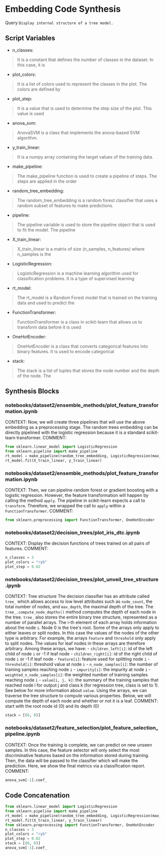 # Embedding Code Synthesis
Query `Display internal structure of a tree model.`
## Script Variables
- n_classes:<br>
>It is a constant that defines the number of classes in the dataset. In this case, it is
- plot_colors:<br>
>It is a list of colors used to represent the classes in the plot. The colors are defined by
- plot_step:<br>
>It is a value that is used to determine the step size of the plot. This value is used
- anova_svm:<br>
>AnovaSVM is a class that implements the anova-based SVM algorithm.
- y_train_linear:<br>
>It is a numpy array containing the target values of the training data.
- make_pipeline:<br>
>The make_pipeline function is used to create a pipeline of steps. The steps are applied in the order
- random_tree_embedding:<br>
>The random_tree_embedding is a random forest classifier that uses a random subset of features to make predictions.
- pipeline:<br>
>The pipeline variable is used to store the pipeline object that is used to fit the model. The pipeline
- X_train_linear:<br>
>X_train_linear is a matrix of size (n_samples, n_features) where n_samples is the
- LogisticRegression:<br>
>LogisticRegression is a machine learning algorithm used for classification problems. It is a type of supervised learning
- rt_model:<br>
>The rt_model is a Random Forest model that is trained on the training data and used to predict the
- FunctionTransformer:<br>
>FunctionTransformer is a class in scikit-learn that allows us to transform data before it is used
- OneHotEncoder:<br>
>OneHotEncoder is a class that converts categorical features into binary features. It is used to encode categorical
- stack:<br>
>The stack is a list of tuples that stores the node number and the depth of the node. The
## Synthesis Blocks
### notebooks/dataset2/ensemble_methods/plot_feature_transformation.ipynb
CONTEXT: Now, we will create three pipelines that will use the above embedding as a preprocessing stage.  The random trees embedding can be directly
pipelined with the logistic regression because it is a standard scikit-learn transformer.   COMMENT:
```python
from sklearn.linear_model import LogisticRegression
from sklearn.pipeline import make_pipeline
rt_model = make_pipeline(random_tree_embedding, LogisticRegression(max_iter=1000))
rt_model.fit(X_train_linear, y_train_linear)
```

### notebooks/dataset2/ensemble_methods/plot_feature_transformation.ipynb
CONTEXT: Then, we can pipeline random forest or gradient boosting with a logistic regression. However, the feature transformation will happen by
calling the method `apply`. The pipeline in scikit-learn expects a call to `transform`. Therefore, we wrapped the call to `apply` within a
`FunctionTransformer`.   COMMENT:
```python
from sklearn.preprocessing import FunctionTransformer, OneHotEncoder
```

### notebooks/dataset2/decision_trees/plot_iris_dtc.ipynb
CONTEXT: Display the decision functions of trees trained on all pairs of features.   COMMENT:
```python
n_classes = 3
plot_colors = "ryb"
plot_step = 0.02
```

### notebooks/dataset2/decision_trees/plot_unveil_tree_structure.ipynb
CONTEXT:  Tree structure  The decision classifier has an attribute called ``tree_`` which allows access to low level attributes such as
``node_count``, the total number of nodes, and ``max_depth``, the maximal depth of the tree. The ``tree_.compute_node_depths()`` method computes the
depth of each node in the tree. `tree_` also stores the entire binary tree structure, represented as a number of parallel arrays. The i-th element of
each array holds information about the node ``i``. Node 0 is the tree's root. Some of the arrays only apply to either leaves or split nodes. In this
case the values of the nodes of the other type is arbitrary. For example, the arrays ``feature`` and ``threshold`` only apply to split nodes. The
values for leaf nodes in these arrays are therefore arbitrary.  Among these arrays, we have:  - ``children_left[i]``: id of the left child of node
``i`` or -1 if leaf node - ``children_right[i]``: id of the right child of node ``i`` or -1 if leaf node - ``feature[i]``: feature used for splitting
node ``i`` - ``threshold[i]``: threshold value at node ``i`` - ``n_node_samples[i]``: the number of training samples reaching node ``i`` -
``impurity[i]``: the impurity at node ``i`` - ``weighted_n_node_samples[i]``: the weighted number of training samples   reaching node ``i`` -
``value[i, j, k]``: the summary of the training samples that reached node i for   output j and class k (for regression tree, class is set to 1). See
below   for more information about ``value``.  Using the arrays, we can traverse the tree structure to compute various properties. Below, we will
compute the depth of each node and whether or not it is a leaf.   COMMENT: start with the root node id (0) and its depth (0)
```python
stack = [(0, 0)]
```

### notebooks/dataset2/feature_selection/plot_feature_selection_pipeline.ipynb
CONTEXT: Once the training is complete, we can predict on new unseen samples. In this case, the feature selector will only select the most
discriminative features based on the information stored during training. Then, the data will be passed to the classifier which will make the
prediction.  Here, we show the final metrics via a classification report.   COMMENT:
```python
anova_svm[-1].coef_
```

## Code Concatenation
```python
from sklearn.linear_model import LogisticRegression
from sklearn.pipeline import make_pipeline
rt_model = make_pipeline(random_tree_embedding, LogisticRegression(max_iter=1000))
rt_model.fit(X_train_linear, y_train_linear)
from sklearn.preprocessing import FunctionTransformer, OneHotEncoder
n_classes = 3
plot_colors = "ryb"
plot_step = 0.02
stack = [(0, 0)]
anova_svm[-1].coef_
```
